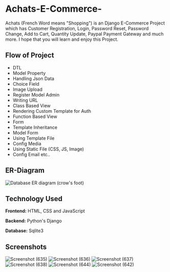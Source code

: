 
# Achats-E-Commerce-
Achats (French Word means "Shopping") is an Django E-Commerce Project which has Customer 
Registration, Login, Password Reset, Password Change, 
Add to Cart, Quantity Update, Paypal Payment Gateway 
and much more. I hope that you will learn and enjoy 
this Project.

## Flow of Project

- DTL
- Model Property
- Handling Json Data
- Choice Field
- Image Upload
- Register Model Admin
- Writing URL 
- Class Based View
- Rendering Custom Template for Auth
- Function Based View
- Form
- Template Inheritance
- Model Form 
- Using Template File
- Config Media
- Using Static File (CSS, JS, Image)
- Config Email etc..

## ER-Diagram 
![Database ER diagram (crow's foot)](https://user-images.githubusercontent.com/85899270/173423336-ad428b2a-0b0b-4937-91cc-3ed72b289b2e.jpeg)

## Technology Used

**Frontend:** HTML, CSS and JavaScript

**Backend:** Python's Django

**Database:** Sqlite3



## Screenshots
![Screenshot (635)](https://user-images.githubusercontent.com/85899270/173422109-c767f103-4f4d-4e4d-b92d-c9c7e8ae1e50.png)
![Screenshot (636)](https://user-images.githubusercontent.com/85899270/173422752-6d6c470e-5601-4a5e-930f-090a6c286c0a.png)
![Screenshot (637)](https://user-images.githubusercontent.com/85899270/173422805-1ab038c2-5e8a-487c-82a5-a197f19099e0.png)
![Screenshot (638)](https://user-images.githubusercontent.com/85899270/173422834-b29b6766-05a3-498a-9eab-8d4b91867045.png)
![Screenshot (644)](https://user-images.githubusercontent.com/85899270/173422853-ad623eda-b764-4229-a6c3-fe93dda1fd7d.png)
![Screenshot (642)](https://user-images.githubusercontent.com/85899270/173422872-30b03f0b-b9d8-4082-a08d-b4a822a82fcb.png)

